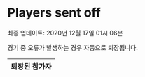# Players sent off
최종 업데이트: 2020년 12월 17일 01시 06분


경기 중 오류가 발생하는 경우 자동으로 퇴장됩니다.


| 퇴장된 참가자 |
|:---:|